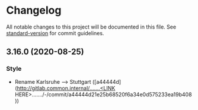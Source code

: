 # Changelog

All notable changes to this project will be documented in this file. See [standard-version](https://github.com/conventional-changelog/standard-version) for commit guidelines.

## 3.16.0 (2020-08-25)


### Style

* Rename Karlsruhe --> Stuttgart ([a44444d](http://gitlab.common.internal/.......<LINK HERE>......./-/commit/a44444d21e25b68520f6a34e0d575233ea19b408))
